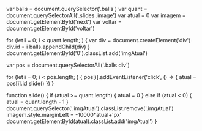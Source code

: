 var balls = document.querySelector('.balls')
var quant = document.querySelectorAll('.slides .image')
var atual = 0
var imagem = document.getElementById('next')
var voltar = document.getElementById('voltar')

for (let i = 0; i < quant.length; ) {
    var div = document.createElement('div')
    div.id = i
    balls.appendChild(div)
}
document.getElementById('0').classList.add('imgAtual')

var pos = document.querySelectorAll('.balls div')

for (let i = 0; i < pos.length; ) {
    pos[i].addEventListener('click', () => {
        atual = pos[i].id
        slide()
    })
}

function slide() {
    if (atual >= quant.length) {
        atual = 0
    }
    else if (atual < 0) {
        atual = quant.length - 1
    }
    document.querySelector('.imgAtual').classList.remove('.imgAtual')
    imagem.style.marginLeft = -10000*atual+'px'
    document.getElementById(atual).classList.add('imgAtual')
}
